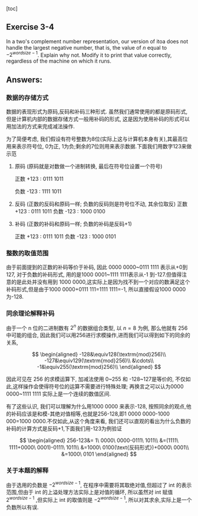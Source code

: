 [toc]

## Exercise 3-4 

 In a two's complement number representation, our version of itoa does not handle the largest negative number, that is, the value of $n$ equal to $-2^{wordsize-1}$. Explain why not. Modify it to print that value correctly, regardless of the machine on which it runs.

## Answers:

### 数据的存储方式

数据的表现形式为原码,反码和补码三种形式. 虽然我们通常使用的都是原码形式, 但是计算机内部的数据存储方式一般用补码的形式, 这是因为使用补码的形式可以用加法的方式来完成减法操作.

为了简便考虑, 我们假设有符号整数为8位(实际上这与计算机本身有关),其最高位用来表示符号位, 0为正, 1为负;剩余的7位则用来表示数据.下面我们用数字123来做示范

1. 原码 (原码就是对数做一个进制转换, 最后在符号位设置一个符号)

   正数 +123 :  0111 1011

   负数 -123 :  1111 1011

2. 反码 (正数的反码和原码一样; 负数的反码则是符号位不动, 其余位取反)
   正数 +123 :  0111 1011
   负数 -123 :  1000 0100

3. 补码 (正数的补码和原码一样; 负数的补码是反码+1)

   正数 +123 :  0111 1011
   负数 -123 :  1000 0101

### 整数的取值范围

由于前面提到的正数的补码等价于补码, 因此 0000 0000\~0111 1111 表示从+0到127, 对于负数的补码形式, 用的是1000 0001\~1111 1111表示从-1 到-127.但值得注意的是此处并没有用到 1000 0000,这实际上是因为找不到一个对应的数满足这个补码形式,但是由于1000 0000+0111 111=1111 1111=-1, 所以直接假设1000 0000为-128.

### 同余理论解释补码

由于一个 n 位的二进制数有 $2^n$ 的数据组合类型, 以 $n=8$ 为例, 那么他就有 256 中可能的组合, 因此我们可以用256进行求模操作,进而我们可以得到如下的同余的关系,


$$
\begin{aligned}
-128&\equiv128(\textrm{mod}256)\\
-127&\equiv129(\textrm{mod}256)\\
&\cdots\\
-1&\equiv255(\textrm{mod}256)\\
\end{aligned}
$$


因此可见在 $256$ 的求模运算下, 加减法使用 0~255 和 -128~127是等价的, 不仅如此,这样操作会使得符号位的运算不需要进行特殊处理; 再换言之可以认为0000 0000~1111 1111 实际上是一个连续的数值区间.

有了这些认识, 我们可以理解为什么用1000 0000 来表示-128, 按照同余的观点,他的补码应该是和模-其绝对值相等,也就是256-128,即1 0000 0000-1000 000=1000 0000.不仅如此,从这个角度来看, 我们还可以直观的看出为什么负数的补码的计算方式是反码+1,下面我们用-123为例验证


$$
\begin{aligned}
256-123&= 1\ 0000\ 0000-0111\ 1011\\
&=(1111\ 1111+0000\ 0001)-0111\ 1011\\
&=1000\ 0100(\text{反码形式})+0000\ 0001\\
&=1000\ 0101
\end{aligned}
$$



### 关于本题的解释

由于选用的负数是 $-2^{wordsize-1}$, 在程序中需要将其取绝对值,但超过了 int 的表示范围,但由于 int 的上溢处理方法实际上是对值的循环, 所以虽然对 int 赋值 $2^{wordsize-1}$ ,但实际上 int 的取值则是 $-2^{wordsize-1}$, 所以对其求余,实际上是一个负数所以有误.